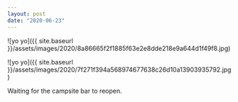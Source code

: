 ```yaml
---
layout: post
date: "2020-06-23"
---
```


![yo yo]({{ site.baseurl }}/assets/images/2020/8a86665f2f1885f63e2e8dde218e9a644d1f49f8.jpg)

![yo yo]({{ site.baseurl }}/assets/images/2020/7f271f394a568974677638c26d10a13903935792.jpg)

Waiting for the campsite bar to reopen.
